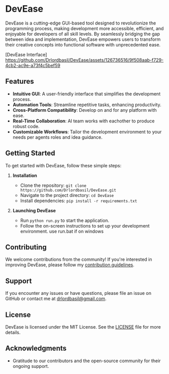 

# DevEase

DevEase is a cutting-edge GUI-based tool designed to revolutionize the programming process, making development more accessible, efficient, and enjoyable for developers of all skill levels. By seamlessly bridging the gap between idea and implementation, DevEase empowers users to transform their creative concepts into functional software with unprecedented ease.

[DevEase Interface]
https://github.com/Drlordbasil/DevEase/assets/126736516/9f508aab-f729-4cb2-ac9e-a73f4c5bef59

## Features

- **Intuitive GUI**: A user-friendly interface that simplifies the development process.
- **Automation Tools**: Streamline repetitive tasks, enhancing productivity.
- **Cross-Platform Compatibility**: Develop on and for any platform with ease.
- **Real-Time Collaboration**: AI team works with eachother to produce robust code.
- **Customizable Workflows**: Tailor the development environment to your needs per agents roles and idea guidance.

## Getting Started

To get started with DevEase, follow these simple steps:

1. **Installation**
   - Clone the repository: `git clone https://github.com/Drlordbasil/DevEase.git`
   - Navigate to the project directory: `cd DevEase`
   - Install dependencies: `pip install -r requirements.txt`

2. **Launching DevEase**
   - Run `python run.py` to start the application.
   - Follow the on-screen instructions to set up your development environment.
use run.bat if on windows


## Contributing

We welcome contributions from the community! If you're interested in improving DevEase, please follow my [contribution guidelines](LINK_TO_CONTRIBUTING_GUIDELINES).

## Support

If you encounter any issues or have questions, please file an issue on GitHub or contact me at drlordbasil@gmail.com.

## License

DevEase is licensed under the MIT License. See the [LICENSE](LINK_TO_LICENSE) file for more details.

## Acknowledgments

- Gratitude to our contributors and the open-source community for their ongoing support.

